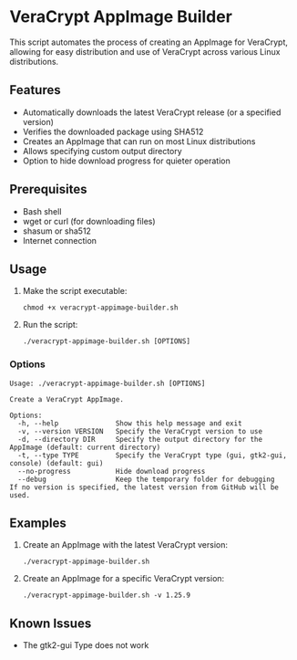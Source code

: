 # VeraCrypt AppImage Builder

This script automates the process of creating an AppImage for VeraCrypt, allowing for easy distribution and use of VeraCrypt across various Linux distributions.

## Features

- Automatically downloads the latest VeraCrypt release (or a specified version)
- Verifies the downloaded package using SHA512
- Creates an AppImage that can run on most Linux distributions
- Allows specifying custom output directory
- Option to hide download progress for quieter operation

## Prerequisites

- Bash shell
- wget or curl (for downloading files)
- shasum or sha512
- Internet connection

## Usage

1. Make the script executable:
   ```
   chmod +x veracrypt-appimage-builder.sh
   ```
2. Run the script:
   ```
   ./veracrypt-appimage-builder.sh [OPTIONS]
   ```

### Options

```
Usage: ./veracrypt-appimage-builder.sh [OPTIONS]

Create a VeraCrypt AppImage.

Options:
  -h, --help              Show this help message and exit
  -v, --version VERSION   Specify the VeraCrypt version to use
  -d, --directory DIR     Specify the output directory for the AppImage (default: current directory)
  -t, --type TYPE         Specify the VeraCrypt type (gui, gtk2-gui, console) (default: gui)
  --no-progress           Hide download progress
  --debug                 Keep the temporary folder for debugging
If no version is specified, the latest version from GitHub will be used.
```

## Examples

1. Create an AppImage with the latest VeraCrypt version:
   ```
   ./veracrypt-appimage-builder.sh
   ```
2. Create an AppImage for a specific VeraCrypt version:
   ```
   ./veracrypt-appimage-builder.sh -v 1.25.9
   ```

## Known Issues
- The gtk2-gui Type does not work